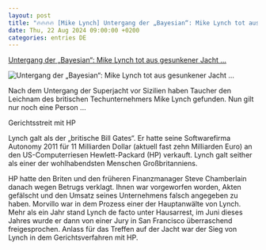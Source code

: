 ```yaml
---
layout: post
title: "🔥🔥🔥🔥 [Mike Lynch] Untergang der „Bayesian“: Mike Lynch tot aus gesunkener Jacht ..."
date: Thu, 22 Aug 2024 09:00:00 +0200
categories: entries DE
---
```

[Untergang der „Bayesian“: Mike Lynch tot aus gesunkener Jacht ...](https://www.manager-magazin.de/unternehmen/mike-lynch-nach-untergang-der-bayesian-tot-geborgen-a-67ba29b2-904b-4850-92d7-44807229c68b)

![Untergang der „Bayesian“: Mike Lynch tot aus gesunkener Jacht ...](https://cdn.prod.www.manager-magazin.de/images/10c35085-4e6f-42fb-8c44-80292a7796d4_w1200_r1.778_fpx57_fpy69.jpg)

Nach dem Untergang der Superjacht vor Sizilien haben Taucher den Leichnam des britischen Techunternehmers Mike Lynch gefunden. Nun gilt nur noch eine Person ...

Gerichtsstreit mit HP

Lynch galt als der „britische Bill Gates“. Er hatte seine Softwarefirma Autonomy 2011 für 11 Milliarden Dollar (aktuell fast zehn Milliarden Euro) an den US-Computerriesen Hewlett-Packard (HP) verkauft. Lynch galt seither als einer der wohlhabendsten Menschen Großbritanniens.

HP hatte den Briten und den früheren Finanzmanager Steve Chamberlain danach wegen Betrugs verklagt. Ihnen war vorgeworfen worden, Akten gefälscht und den Umsatz seines Unternehmens falsch angegeben zu haben. Morvillo war in dem Prozess einer der Hauptanwälte von Lynch. Mehr als ein Jahr stand Lynch de facto unter Hausarrest, im Juni dieses Jahres wurde er dann von einer Jury in San Francisco überraschend freigesprochen. Anlass für das Treffen auf der Jacht war der Sieg von Lynch in dem Gerichtsverfahren mit HP.

